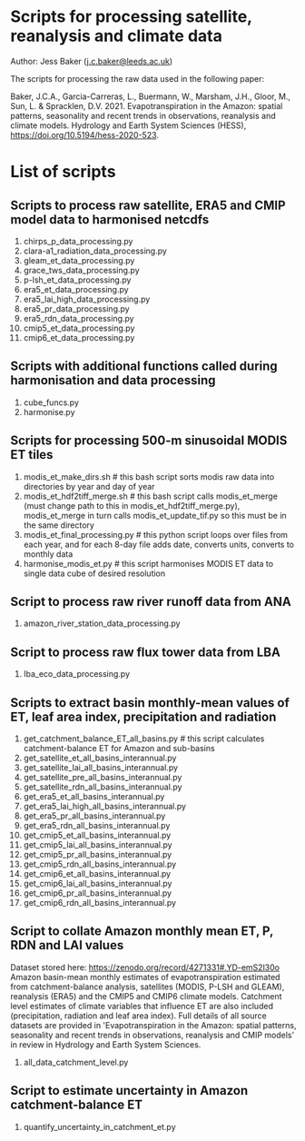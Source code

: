 # Scripts for processing satellite, reanalysis and climate data

Author: Jess Baker (j.c.baker@leeds.ac.uk)

The scripts for processing the raw data used in the following paper:

Baker, J.C.A., Garcia-Carreras, L., Buermann, W., Marsham, J.H., Gloor, M., Sun, L. & Spracklen, D.V. 2021. Evapotranspiration in the Amazon: spatial patterns, seasonality and recent trends in observations, reanalysis and climate models. Hydrology and Earth System Sciences (HESS), 	
https://doi.org/10.5194/hess-2020-523.

# List of scripts

## Scripts to process raw satellite, ERA5 and CMIP model data to harmonised netcdfs
1. chirps_p_data_processing.py
2. clara-a1_radiation_data_processing.py
3. gleam_et_data_processing.py
4. grace_tws_data_processing.py
5. p-lsh_et_data_processing.py
6. era5_et_data_processing.py
7. era5_lai_high_data_processing.py
8. era5_pr_data_processing.py
9. era5_rdn_data_processing.py
10. cmip5_et_data_processing.py
11. cmip6_et_data_processing.py

##  Scripts with additional functions called during harmonisation and data processing 
1. cube_funcs.py
2. harmonise.py

## Scripts for processing 500-m sinusoidal MODIS ET tiles
1. modis_et_make_dirs.sh  # this bash script sorts modis raw data into directories by year and day of year
2. modis_et_hdf2tiff_merge.sh  # this bash script calls modis_et_merge (must change path to this in modis_et_hdf2tiff_merge.py), modis_et_merge in turn calls modis_et_update_tif.py so this must be in the same directory
3. modis_et_final_processing.py  # this python script loops over files from each year, and for each 8-day file adds date, converts units, converts to monthly data
4. harmonise_modis_et.py  # this script harmonises MODIS ET data to single data cube of desired resolution

## Script to process raw river runoff data from ANA
1. amazon_river_station_data_processing.py

## Script to process raw flux tower data from LBA
1. lba_eco_data_processing.py

## Scripts to extract basin monthly-mean values of ET, leaf area index, precipitation and radiation
1. get_catchment_balance_ET_all_basins.py # this script calculates catchment-balance ET for Amazon and sub-basins
2. get_satellite_et_all_basins_interannual.py
3. get_satellite_lai_all_basins_interannual.py
4. get_satellite_pre_all_basins_interannual.py
5. get_satellite_rdn_all_basins_interannual.py
6. get_era5_et_all_basins_interannual.py
7. get_era5_lai_high_all_basins_interannual.py
8. get_era5_pr_all_basins_interannual.py
9. get_era5_rdn_all_basins_interannual.py
10. get_cmip5_et_all_basins_interannual.py
11. get_cmip5_lai_all_basins_interannual.py
12. get_cmip5_pr_all_basins_interannual.py
13. get_cmip5_rdn_all_basins_interannual.py
10. get_cmip6_et_all_basins_interannual.py
11. get_cmip6_lai_all_basins_interannual.py
12. get_cmip6_pr_all_basins_interannual.py
13. get_cmip6_rdn_all_basins_interannual.py

## Script to collate Amazon monthly mean ET, P, RDN and LAI values
Dataset stored here: https://zenodo.org/record/4271331#.YD-emS2l30o
Amazon basin-mean monthly estimates of evapotranspiration estimated from catchment-balance analysis, satellites (MODIS, P-LSH and GLEAM), reanalysis (ERA5) and the CMIP5 and CMIP6 climate models. Catchment level estimates of climate variables that influence ET are also included (precipitation, radiation and leaf area index). Full details of all source datasets are provided in 'Evapotranspiration in the Amazon: spatial patterns, seasonality and recent trends in observations, reanalysis and CMIP models' in review in Hydrology and Earth System Sciences.
1. all_data_catchment_level.py

## Script to estimate uncertainty in Amazon catchment-balance ET
1. quantify_uncertainty_in_catchment_et.py
